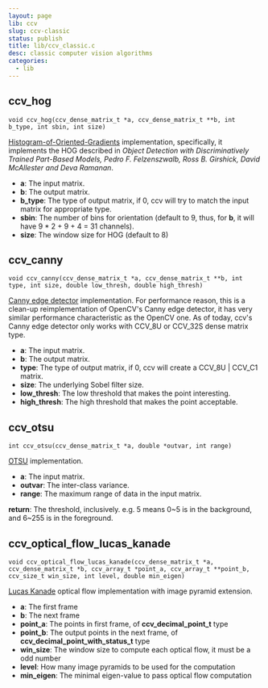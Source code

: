 ```yaml
---
layout: page
lib: ccv
slug: ccv-classic
status: publish
title: lib/ccv_classic.c
desc: classic computer vision algorithms
categories:
  - lib
---
```


## ccv_hog

    void ccv_hog(ccv_dense_matrix_t *a, ccv_dense_matrix_t **b, int b_type, int sbin, int size)

[Histogram-of-Oriented-Gradients](https://en.wikipedia.org/wiki/Histogram_of_oriented_gradients) implementation, specifically, it implements the HOG described in _Object Detection with Discriminatively Trained Part-Based Models, Pedro F. Felzenszwalb, Ross B. Girshick, David McAllester and Deva Ramanan_.

- **a**: The input matrix.
- **b**: The output matrix.
- **b_type**: The type of output matrix, if 0, ccv will try to match the input matrix for appropriate type.
- **sbin**: The number of bins for orientation (default to 9, thus, for **b**, it will have 9 \* 2 + 9 + 4 = 31 channels).
- **size**: The window size for HOG (default to 8)

## ccv_canny

    void ccv_canny(ccv_dense_matrix_t *a, ccv_dense_matrix_t **b, int type, int size, double low_thresh, double high_thresh)

[Canny edge detector](https://en.wikipedia.org/wiki/Canny_edge_detector) implementation. For performance reason, this is a clean-up reimplementation of OpenCV's Canny edge detector, it has very similar performance characteristic as the OpenCV one. As of today, ccv's Canny edge detector only works with CCV_8U or CCV_32S dense matrix type.

- **a**: The input matrix.
- **b**: The output matrix.
- **type**: The type of output matrix, if 0, ccv will create a CCV_8U \| CCV_C1 matrix.
- **size**: The underlying Sobel filter size.
- **low_thresh**: The low threshold that makes the point interesting.
- **high_thresh**: The high threshold that makes the point acceptable.

## ccv_otsu

    int ccv_otsu(ccv_dense_matrix_t *a, double *outvar, int range)

[OTSU](https://en.wikipedia.org/wiki/Otsu%27s_method) implementation.

- **a**: The input matrix.
- **outvar**: The inter-class variance.
- **range**: The maximum range of data in the input matrix.

**return**: The threshold, inclusively. e.g. 5 means 0~5 is in the background, and 6~255 is in the foreground.

## ccv_optical_flow_lucas_kanade

    void ccv_optical_flow_lucas_kanade(ccv_dense_matrix_t *a, ccv_dense_matrix_t *b, ccv_array_t *point_a, ccv_array_t **point_b, ccv_size_t win_size, int level, double min_eigen)

[Lucas Kanade](https://en.wikipedia.org/wiki/Lucas%E2%80%93Kanade_Optical_Flow_Method) optical flow implementation with image pyramid extension.

- **a**: The first frame
- **b**: The next frame
- **point_a**: The points in first frame, of **ccv_decimal_point_t** type
- **point_b**: The output points in the next frame, of **ccv_decimal_point_with_status_t** type
- **win_size**: The window size to compute each optical flow, it must be a odd number
- **level**: How many image pyramids to be used for the computation
- **min_eigen**: The minimal eigen-value to pass optical flow computation
